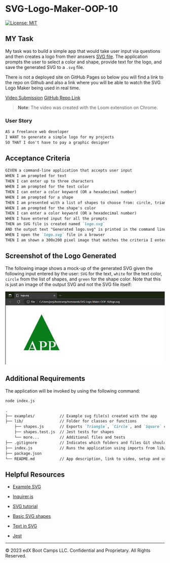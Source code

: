 # SVG-Logo-Maker-OOP-10
[![License: MIT](https://img.shields.io/badge/License-MIT-yellow.svg)](https://opensource.org/licenses/MIT)

## MY Task

My task was to build a simple app that would take user input via questions and then creates a logo from their answers  [SVG file](https://en.wikipedia.org/wiki/Scalable_Vector_Graphics). The application prompts the user to select a color and shape, provide text for the logo, and save the generated SVG to a `.svg` file.

There is not a deployed site on GitHub Pages so below you will find a link to the repo on Github and also a link where you will be able to watch the SVG Logo Maker being used in real time. 

 [Video Submission](https://www.loom.com/share/b1a5ab985f014e538eb9d1b87546cc52) 
 [GitHub Repo Link](https://github.com/jonjigoncalves/SVG-Logo-Maker-OOP-10) 

> **Note**: The video was created with the Loom extenstion on Chrome.

### User Story

```md
AS a freelance web developer
I WANT to generate a simple logo for my projects
SO THAT I don't have to pay a graphic designer
```

## Acceptance Criteria

```md
GIVEN a command-line application that accepts user input
WHEN I am prompted for text
THEN I can enter up to three characters
WHEN I am prompted for the text color
THEN I can enter a color keyword (OR a hexadecimal number)
WHEN I am prompted for a shape
THEN I am presented with a list of shapes to choose from: circle, triangle, and square
WHEN I am prompted for the shape's color
THEN I can enter a color keyword (OR a hexadecimal number)
WHEN I have entered input for all the prompts
THEN an SVG file is created named `logo.svg`
AND the output text "Generated logo.svg" is printed in the command line
WHEN I open the `logo.svg` file in a browser
THEN I am shown a 300x200 pixel image that matches the criteria I entered
```

## Screenshot of the Logo Generated

The following image shows a mock-up of the generated SVG given the following input entered by the user: `SVG` for the text, `white` for the text color, `circle` from the list of shapes, and `green` for the shape color. Note that this is just an image of the output SVG and not the SVG file itself:

![Image showing a green circle with white text that reads "SVG.".](./Assests/Capture.JPG)

## Additional Requirements

 The application will be invoked by using the following command:

```bash
node index.js
```


```md
.  
├── examples/           // Example svg file(s) created with the app
├── lib/                // Folder for classes or functions
    ├── shapes.js       // Exports `Triangle`, `Circle`, and `Square` classes
    ├── shapes.test.js  // Jest tests for shapes
    └── more...         // Additional files and tests
├── .gitignore          // Indicates which folders and files Git should ignore
├── index.js            // Runs the application using imports from lib/
├── package.json
└── README.md           // App description, link to video, setup and usage instructions           
```



## Helpful Resources

* [Example SVG](https://static.fullstack-bootcamp.com/fullstack-ground/module-10/circle.svg)

* [Inquirer.js](https://www.npmjs.com/package/inquirer)

* [SVG tutorial](https://developer.mozilla.org/en-US/docs/Web/SVG/Tutorial)

* [Basic SVG shapes](https://developer.mozilla.org/en-US/docs/Web/SVG/Tutorial/Basic_Shapes)

* [Text in SVG](https://developer.mozilla.org/en-US/docs/Web/SVG/Tutorial/Texts)

* [Jest](https://www.npmjs.com/package/jest)


---
© 2023 edX Boot Camps LLC. Confidential and Proprietary. All Rights Reserved.
